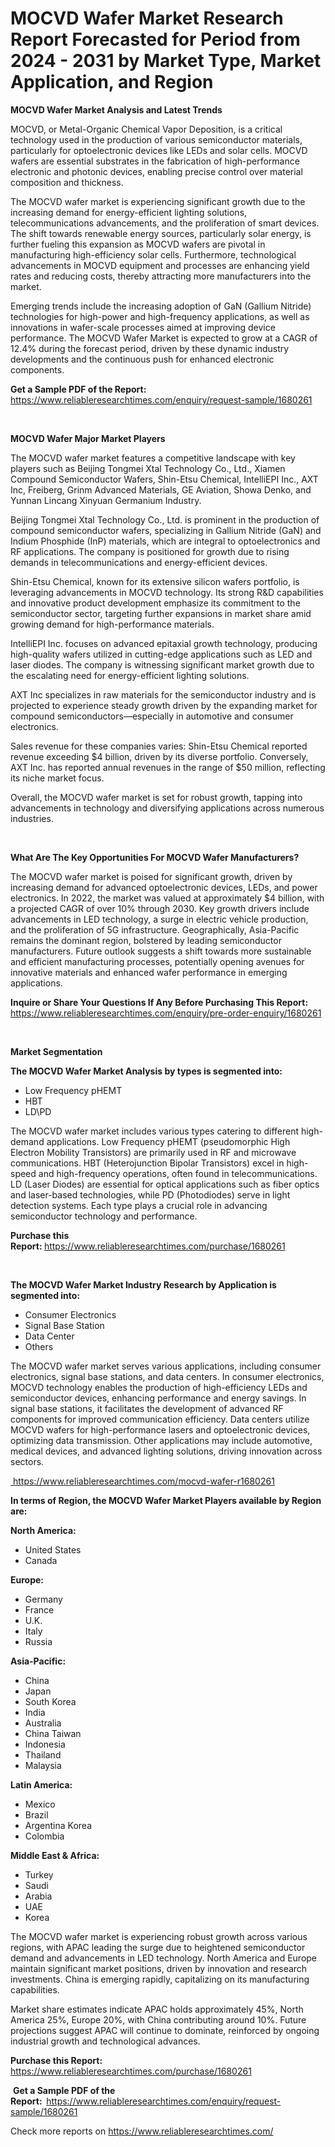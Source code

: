 <p><h1>MOCVD Wafer Market Research Report Forecasted for Period from 2024 -  2031 by Market Type, Market Application, and Region</h1></p><p><strong>MOCVD Wafer Market Analysis and Latest Trends</strong></p>
<p><p>MOCVD, or Metal-Organic Chemical Vapor Deposition, is a critical technology used in the production of various semiconductor materials, particularly for optoelectronic devices like LEDs and solar cells. MOCVD wafers are essential substrates in the fabrication of high-performance electronic and photonic devices, enabling precise control over material composition and thickness.</p><p>The MOCVD wafer market is experiencing significant growth due to the increasing demand for energy-efficient lighting solutions, telecommunications advancements, and the proliferation of smart devices. The shift towards renewable energy sources, particularly solar energy, is further fueling this expansion as MOCVD wafers are pivotal in manufacturing high-efficiency solar cells. Furthermore, technological advancements in MOCVD equipment and processes are enhancing yield rates and reducing costs, thereby attracting more manufacturers into the market.</p><p>Emerging trends include the increasing adoption of GaN (Gallium Nitride) technologies for high-power and high-frequency applications, as well as innovations in wafer-scale processes aimed at improving device performance. The MOCVD Wafer Market is expected to grow at a CAGR of 12.4% during the forecast period, driven by these dynamic industry developments and the continuous push for enhanced electronic components.</p></p>
<p><strong>Get a Sample PDF of the Report:&nbsp;</strong> <a href="https://www.reliableresearchtimes.com/enquiry/request-sample/1680261?utm_campaign=1558&utm_medium=2&utm_source=Github&utm_content=ia&utm_term=28122024&utm_id=mocvd-wafer">https://www.reliableresearchtimes.com/enquiry/request-sample/1680261</a></p>
<p>&nbsp;</p>
<p><strong>MOCVD Wafer Major Market Players</strong></p>
<p><p>The MOCVD wafer market features a competitive landscape with key players such as Beijing Tongmei Xtal Technology Co., Ltd., Xiamen Compound Semiconductor Wafers, Shin-Etsu Chemical, IntelliEPI Inc., AXT Inc, Freiberg, Grinm Advanced Materials, GE Aviation, Showa Denko, and Yunnan Lincang Xinyuan Germanium Industry.</p><p>Beijing Tongmei Xtal Technology Co., Ltd. is prominent in the production of compound semiconductor wafers, specializing in Gallium Nitride (GaN) and Indium Phosphide (InP) materials, which are integral to optoelectronics and RF applications. The company is positioned for growth due to rising demands in telecommunications and energy-efficient devices. </p><p>Shin-Etsu Chemical, known for its extensive silicon wafers portfolio, is leveraging advancements in MOCVD technology. Its strong R&D capabilities and innovative product development emphasize its commitment to the semiconductor sector, targeting further expansions in market share amid growing demand for high-performance materials.</p><p>IntelliEPI Inc. focuses on advanced epitaxial growth technology, producing high-quality wafers utilized in cutting-edge applications such as LED and laser diodes. The company is witnessing significant market growth due to the escalating need for energy-efficient lighting solutions.</p><p>AXT Inc specializes in raw materials for the semiconductor industry and is projected to experience steady growth driven by the expanding market for compound semiconductors—especially in automotive and consumer electronics.</p><p>Sales revenue for these companies varies: Shin-Etsu Chemical reported revenue exceeding $4 billion, driven by its diverse portfolio. Conversely, AXT Inc. has reported annual revenues in the range of $50 million, reflecting its niche market focus.</p><p>Overall, the MOCVD wafer market is set for robust growth, tapping into advancements in technology and diversifying applications across numerous industries.</p></p>
<p>&nbsp;</p>
<p><strong>What Are The Key Opportunities For MOCVD Wafer Manufacturers?</strong></p>
<p><p>The MOCVD wafer market is poised for significant growth, driven by increasing demand for advanced optoelectronic devices, LEDs, and power electronics. In 2022, the market was valued at approximately $4 billion, with a projected CAGR of over 10% through 2030. Key growth drivers include advancements in LED technology, a surge in electric vehicle production, and the proliferation of 5G infrastructure. Geographically, Asia-Pacific remains the dominant region, bolstered by leading semiconductor manufacturers. Future outlook suggests a shift towards more sustainable and efficient manufacturing processes, potentially opening avenues for innovative materials and enhanced wafer performance in emerging applications.</p></p>
<p><strong>Inquire or Share Your Questions If Any Before Purchasing This Report:</strong> <a href="https://www.reliableresearchtimes.com/enquiry/pre-order-enquiry/1680261?utm_campaign=1558&utm_medium=2&utm_source=Github&utm_content=ia&utm_term=28122024&utm_id=mocvd-wafer">https://www.reliableresearchtimes.com/enquiry/pre-order-enquiry/1680261</a></p>
<p>&nbsp;</p>
<p><strong>Market Segmentation</strong></p>
<p><strong>The MOCVD Wafer Market Analysis by types is segmented into:</strong></p>
<p><ul><li>Low Frequency pHEMT</li><li>HBT</li><li>LD\PD</li></ul></p>
<p><p>The MOCVD wafer market includes various types catering to different high-demand applications. Low Frequency pHEMT (pseudomorphic High Electron Mobility Transistors) are primarily used in RF and microwave communications. HBT (Heterojunction Bipolar Transistors) excel in high-speed and high-frequency operations, often found in telecommunications. LD (Laser Diodes) are essential for optical applications such as fiber optics and laser-based technologies, while PD (Photodiodes) serve in light detection systems. Each type plays a crucial role in advancing semiconductor technology and performance.</p></p>
<p><strong>Purchase this Report:&nbsp;</strong><a href="https://www.reliableresearchtimes.com/purchase/1680261?utm_campaign=1558&utm_medium=2&utm_source=Github&utm_content=ia&utm_term=28122024&utm_id=mocvd-wafer">https://www.reliableresearchtimes.com/purchase/1680261</a></p>
<p>&nbsp;</p>
<p><strong>The MOCVD Wafer Market Industry Research by Application is segmented into:</strong></p>
<p><ul><li>Consumer Electronics</li><li>Signal Base Station</li><li>Data Center</li><li>Others</li></ul></p>
<p><p>The MOCVD wafer market serves various applications, including consumer electronics, signal base stations, and data centers. In consumer electronics, MOCVD technology enables the production of high-efficiency LEDs and semiconductor devices, enhancing performance and energy savings. In signal base stations, it facilitates the development of advanced RF components for improved communication efficiency. Data centers utilize MOCVD wafers for high-performance lasers and optoelectronic devices, optimizing data transmission. Other applications may include automotive, medical devices, and advanced lighting solutions, driving innovation across sectors.</p></p>
<p><a href="https://www.reliableresearchtimes.com/mocvd-wafer-r1680261?utm_campaign=1558&utm_medium=2&utm_source=Github&utm_content=ia&utm_term=28122024&utm_id=mocvd-wafer">&nbsp;https://www.reliableresearchtimes.com/mocvd-wafer-r1680261</a></p>
<p><strong>In terms of Region, the MOCVD Wafer Market Players available by Region are:</strong></p>
<p>
    <p> <strong> North America: </strong>
        <ul>
            <li>United States</li>
            <li>Canada</li>
        </ul>
        </p> 
    <p> <strong> Europe: </strong>
        <ul>
            <li>Germany</li>
            <li>France</li>
            <li>U.K.</li>
            <li>Italy</li>
            <li>Russia</li>
        </ul>
        </p> 
    <p> <strong> Asia-Pacific: </strong>
        <ul>
            <li>China</li>
            <li>Japan</li>
            <li>South Korea</li>
            <li>India</li>
            <li>Australia</li>
            <li>China Taiwan</li>
            <li>Indonesia</li>
            <li>Thailand</li>
            <li>Malaysia</li>
        </ul>
        </p> 
    <p> <strong> Latin America: </strong>
        <ul>
            <li>Mexico</li>
            <li>Brazil</li>
            <li>Argentina Korea</li>
            <li>Colombia</li>
        </ul>
        </p> 
    <p> <strong> Middle East & Africa: </strong>
        <ul>
            <li>Turkey</li>
            <li>Saudi</li>
            <li>Arabia</li>
            <li>UAE</li>
            <li>Korea</li>
        </ul>
    </p>
    </p>
<p><p>The MOCVD wafer market is experiencing robust growth across various regions, with APAC leading the surge due to heightened semiconductor demand and advancements in LED technology. North America and Europe maintain significant market positions, driven by innovation and research investments. China is emerging rapidly, capitalizing on its manufacturing capabilities. </p><p>Market share estimates indicate APAC holds approximately 45%, North America 25%, Europe 20%, with China contributing around 10%. Future projections suggest APAC will continue to dominate, reinforced by ongoing industrial growth and technological advances.</p></p>
<p><strong>Purchase this Report: </strong><a href="https://www.reliableresearchtimes.com/purchase/1680261?utm_campaign=1558&utm_medium=2&utm_source=Github&utm_content=ia&utm_term=28122024&utm_id=mocvd-wafer">https://www.reliableresearchtimes.com/purchase/1680261</a></p>
<p>&nbsp;<strong>Get a Sample PDF of the Report:&nbsp;&nbsp;</strong><a href="https://www.reliableresearchtimes.com/enquiry/request-sample/1680261?utm_campaign=1558&utm_medium=2&utm_source=Github&utm_content=ia&utm_term=28122024&utm_id=mocvd-wafer">https://www.reliableresearchtimes.com/enquiry/request-sample/1680261</a></p>
<p><strong></strong></p>
<p>Check more reports on <a href="https://www.reliableresearchtimes.com/?utm_campaign=1558&utm_medium=2&utm_source=Github&utm_content=ia&utm_term=28122024&utm_id=mocvd-wafer">https://www.reliableresearchtimes.com/</a></p>